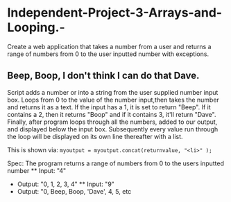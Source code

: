 # Independent-Project-3-Arrays-and-Looping.-
Create a web application that takes a number from a user and returns a range of numbers from 0 to the user inputted number with exceptions.


## Beep, Boop, I don't think I can do that Dave.
Script adds a number or into a string from the user supplied number input box.
Loops from 0 to the value of the number input,then takes the number and returns it as a text. 
If the input has a 1, it is set to return "Beep". If it contains a 2, then it returns "Boop" and if it contains 3, it'll return "Dave". 
Finally, after program loops through all the numbers, added to our output, and displayed below the input box. Subsequently every value run through the loop will be displayed on its own line thereafter with a list. 

This is shown via:
```myoutput = myoutput.concat(returnvalue, "<li>" );```

Spec: The program returns a range of numbers from 0 to the users inputted number
 ** Input: "4"
 * Output: "0, 1, 2, 3, 4"
 ** Input: "9"
 * Output: "0, Beep, Boop, 'Dave', 4, 5, etc
